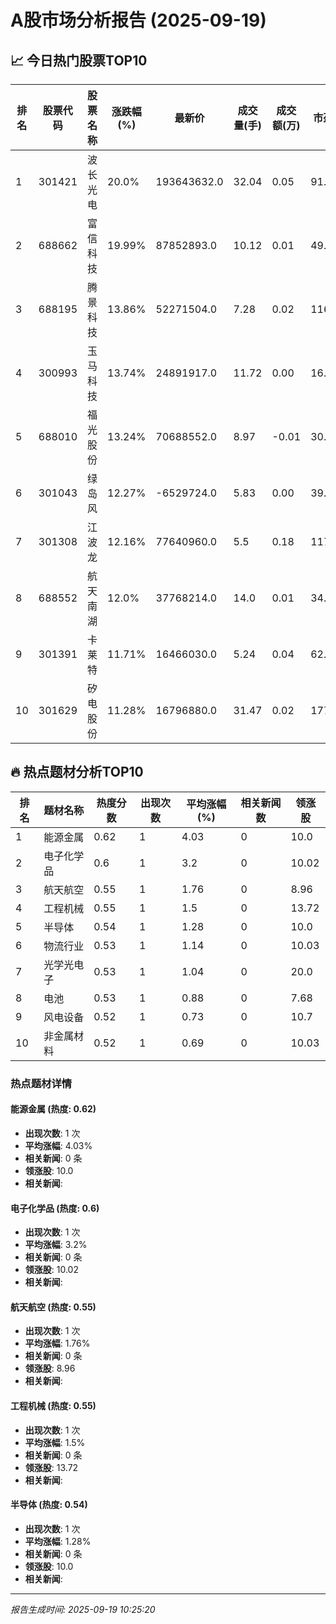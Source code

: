 # A股市场分析报告 (2025-09-19)

## 📈 今日热门股票TOP10

| 排名 | 股票代码 | 股票名称 | 涨跌幅(%) | 最新价 | 成交量(手) | 成交额(万) | 市盈率 | 市值(亿) |
|------|----------|----------|-----------|--------|------------|------------|--------|----------|
| 1 | 301421 | 波长光电 | 20.0% | 193643632.0 | 32.04 | 0.05 | 91.28 | -0.00 |
| 2 | 688662 | 富信科技 | 19.99% | 87852893.0 | 10.12 | 0.01 | 49.52 | -0.00 |
| 3 | 688195 | 腾景科技 | 13.86% | 52271504.0 | 7.28 | 0.02 | 116.58 | 0.00 |
| 4 | 300993 | 玉马科技 | 13.74% | 24891917.0 | 11.72 | 0.00 | 16.7 | -0.00 |
| 5 | 688010 | 福光股份 | 13.24% | 70688552.0 | 8.97 | -0.01 | 30.8 | 0.00 |
| 6 | 301043 | 绿岛风 | 12.27% | -6529724.0 | 5.83 | 0.00 | 39.11 | -0.00 |
| 7 | 301308 | 江波龙 | 12.16% | 77640960.0 | 5.5 | 0.18 | 117.01 | -0.00 |
| 8 | 688552 | 航天南湖 | 12.0% | 37768214.0 | 14.0 | 0.01 | 34.8 | 0.00 |
| 9 | 301391 | 卡莱特 | 11.71% | 16466030.0 | 5.24 | 0.04 | 62.29 | -0.00 |
| 10 | 301629 | 矽电股份 | 11.28% | 16796880.0 | 31.47 | 0.02 | 177.86 | -0.00 |

## 🔥 热点题材分析TOP10

| 排名 | 题材名称 | 热度分数 | 出现次数 | 平均涨幅(%) | 相关新闻数 | 领涨股 |
|------|----------|----------|----------|-------------|------------|--------|
| 1 | 能源金属 | 0.62 | 1 | 4.03 | 0 | 10.0 |
| 2 | 电子化学品 | 0.6 | 1 | 3.2 | 0 | 10.02 |
| 3 | 航天航空 | 0.55 | 1 | 1.76 | 0 | 8.96 |
| 4 | 工程机械 | 0.55 | 1 | 1.5 | 0 | 13.72 |
| 5 | 半导体 | 0.54 | 1 | 1.28 | 0 | 10.0 |
| 6 | 物流行业 | 0.53 | 1 | 1.14 | 0 | 10.03 |
| 7 | 光学光电子 | 0.53 | 1 | 1.04 | 0 | 20.0 |
| 8 | 电池 | 0.53 | 1 | 0.88 | 0 | 7.68 |
| 9 | 风电设备 | 0.52 | 1 | 0.73 | 0 | 10.7 |
| 10 | 非金属材料 | 0.52 | 1 | 0.69 | 0 | 10.03 |

### 热点题材详情


#### 能源金属 (热度: 0.62)
- **出现次数**: 1 次
- **平均涨幅**: 4.03%
- **相关新闻**: 0 条
- **领涨股**: 10.0
- **相关新闻**:

#### 电子化学品 (热度: 0.6)
- **出现次数**: 1 次
- **平均涨幅**: 3.2%
- **相关新闻**: 0 条
- **领涨股**: 10.02
- **相关新闻**:

#### 航天航空 (热度: 0.55)
- **出现次数**: 1 次
- **平均涨幅**: 1.76%
- **相关新闻**: 0 条
- **领涨股**: 8.96
- **相关新闻**:

#### 工程机械 (热度: 0.55)
- **出现次数**: 1 次
- **平均涨幅**: 1.5%
- **相关新闻**: 0 条
- **领涨股**: 13.72
- **相关新闻**:

#### 半导体 (热度: 0.54)
- **出现次数**: 1 次
- **平均涨幅**: 1.28%
- **相关新闻**: 0 条
- **领涨股**: 10.0
- **相关新闻**:

---
*报告生成时间: 2025-09-19 10:25:20*
